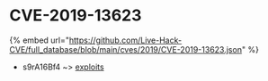 # CVE-2019-13623
{% embed url="https://github.com/Live-Hack-CVE/full_database/blob/main/cves/2019/CVE-2019-13623.json" %}

* s9rA16Bf4 ~> [exploits](https://www.alice-snow.ru/2019/database/cve-2019-13623/exploits-s9ra16bf4)